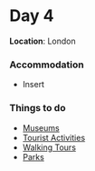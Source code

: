 # Day 4

**Location**: London

### Accommodation

* Insert

### Things to do

* [Museums](/museums.md)
* [Tourist Activities](/tourist-activities.md)
* [Walking Tours](/walking-tours.md)
* [Parks](/london-parks.md)



